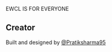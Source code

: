 EWCL IS FOR EVERYONE

## Creator

Built and designed by [@Pratiksharma95](https://x.com/Pratiksharma95)
